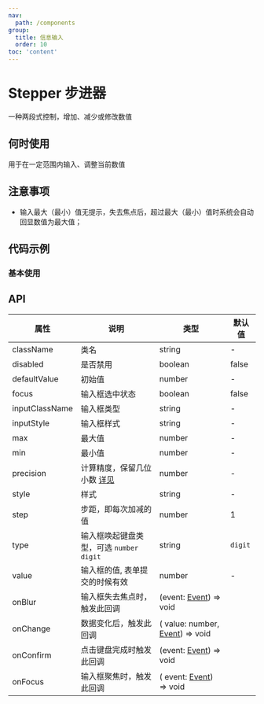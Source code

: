 ```yaml
---
nav:
  path: /components
group:
  title: 信息输入
  order: 10
toc: 'content'
---
```


# Stepper 步进器
一种两段式控制，增加、减少或修改数值
## 何时使用
用于在一定范围内输入、调整当前数值
## 注意事项
- 输入最大（最小）值无提示，失去焦点后，超过最大（最小）值时系统会自动回显数值为最大值；

## 代码示例
### 基本使用
<code src='pages/Stepper/index'></code>

## API

| 属性 | 说明 | 类型 | 默认值 |
| -----|-----|-----|----- |
| className | 类名 | string | - | 
| disabled |  是否禁用 | boolean | false |
| defaultValue |  初始值 | number | - |
| focus |  输入框选中状态 | boolean | false |
| inputClassName |  输入框类型 | string | - |
| inputStyle |  输入框样式 | string | - |
| max | 最大值 | number | - |
| min | 最小值 | number | - |
| precision | 计算精度，保留几位小数 [详见](https://github.com/ant-design/ant-design/issues/5998) | number |  - | 
| style | 样式 | string | - | 
| step | 步距，即每次加减的值 | number | 1 | 
| type | 输入框唤起键盘类型，可选 `number`  `digit` | string |  `digit` |
| value | 输入框的值, 表单提交的时候有效 | number | - |
| onBlur | 输入框失去焦点时，触发此回调 | (event:  [Event](https://opendocs.alipay.com/mini/framework/event-object)) => void  |
| onChange | 数据变化后，触发此回调 | ( value: number, [Event](https://opendocs.alipay.com/mini/framework/event-object)) => void  |
| onConfirm | 点击键盘完成时触发此回调 | (event:  [Event](https://opendocs.alipay.com/mini/framework/event-object)) => void  |
| onFocus | 输入框聚焦时，触发此回调 | ( event:  [Event](https://opendocs.alipay.com/mini/framework/event-object)) => void  |